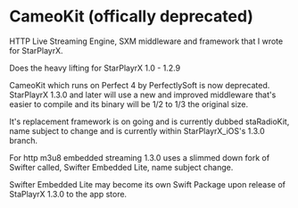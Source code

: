 # CameoKit (offically deprecated)
HTTP Live Streaming Engine, SXM middleware and framework that I wrote for StarPlayrX.

Does the heavy lifting for StarPlayrX 1.0 - 1.2.9

CameoKit which runs on Perfect 4 by PerfectlySoft is now deprecated. StarPlayrX 1.3.0 and later will use a new and improved middleware that's easier to compile and its binary will be 1/2 to 1/3 the original size.

It's replacement framework is on going and is currently dubbed staRadioKit, name subject to change and is currently within StarPlayrX_iOS's 1.3.0 branch.

For http m3u8 embedded streaming 1.3.0 uses a slimmed down fork of Swifter called, Swifter Embedded Lite, name subject change.

Swifter Embedded Lite may become its own Swift Package upon release of StaPlayrX 1.3.0 to the app store.
